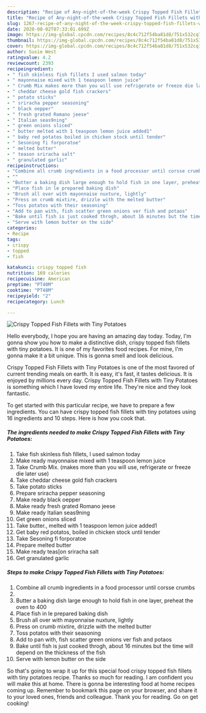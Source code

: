 ```yaml
---
description: "Recipe of Any-night-of-the-week Crispy Topped Fish Fillets with Tiny Potatoes"
title: "Recipe of Any-night-of-the-week Crispy Topped Fish Fillets with Tiny Potatoes"
slug: 1267-recipe-of-any-night-of-the-week-crispy-topped-fish-fillets-with-tiny-potatoes
date: 2020-08-02T07:33:01.699Z
image: https://img-global.cpcdn.com/recipes/8c4c712f54ba81d8/751x532cq70/crispy-topped-fish-fillets-with-tiny-potatoes-recipe-main-photo.jpg
thumbnail: https://img-global.cpcdn.com/recipes/8c4c712f54ba81d8/751x532cq70/crispy-topped-fish-fillets-with-tiny-potatoes-recipe-main-photo.jpg
cover: https://img-global.cpcdn.com/recipes/8c4c712f54ba81d8/751x532cq70/crispy-topped-fish-fillets-with-tiny-potatoes-recipe-main-photo.jpg
author: Susie West
ratingvalue: 4.2
reviewcount: 2393
recipeingredient:
- " fish skinless fish fillets I used salmon today"
- " mayonnaise mixed with 1 teaspoon lemon juice"
- " Crumb Mix makes more than you will use refrigerate or freeze die later use"
- " cheddar cheese gold fish crackers"
- " potato sticks"
- " sriracha pepper seasoning"
- " black oepper"
- " fresh grated Romano jeese"
- " Italian seas9ning"
- " green onions sliced"
- " butter melted with 1 teaspoon lemon juice added1"
- " baby red potatos boiled in chicken stock until tender"
- " Sesoning fi forporatoe"
- " melted butter"
- " teason sriracha salt"
- " granulated garlic"
recipeinstructions:
- "Combine all crumb ingredients in a food processor until corsse crumbs"
- ""
- "Butter a baking dish large enough to hold fish in one layer, preheat the oven to 400"
- "Place fish in le prepared baking dish"
- "Brush all over with mayonnaise nuxture, lightly"
- "Press on crumb mixtire, drizzle with the melted butter"
- "Toss potatos with their seasoning"
- "Add to pan with, fish scatter green onions ver fish and potaos"
- "Bake until fish is just cooked throgh, about 16 minutes but the time will depend on the thickness of the fish"
- "Serve with lemon butter on the side"
categories:
- Recipe
tags:
- crispy
- topped
- fish

katakunci: crispy topped fish 
nutrition: 169 calories
recipecuisine: American
preptime: "PT40M"
cooktime: "PT48M"
recipeyield: "2"
recipecategory: Lunch

---
```



![Crispy Topped Fish Fillets with Tiny Potatoes](https://img-global.cpcdn.com/recipes/8c4c712f54ba81d8/751x532cq70/crispy-topped-fish-fillets-with-tiny-potatoes-recipe-main-photo.jpg)

Hello everybody, I hope you are having an amazing day today. Today, I'm gonna show you how to make a distinctive dish, crispy topped fish fillets with tiny potatoes. It is one of my favorites food recipes. For mine, I'm gonna make it a bit unique. This is gonna smell and look delicious.



Crispy Topped Fish Fillets with Tiny Potatoes is one of the most favored of current trending meals on earth. It is easy, it's fast, it tastes delicious. It is enjoyed by millions every day. Crispy Topped Fish Fillets with Tiny Potatoes is something which I have loved my entire life. They're nice and they look fantastic.


To get started with this particular recipe, we have to prepare a few ingredients. You can have crispy topped fish fillets with tiny potatoes using 16 ingredients and 10 steps. Here is how you cook that.

<!--inarticleads1-->

##### The ingredients needed to make Crispy Topped Fish Fillets with Tiny Potatoes:

1. Take  fish skinless fish fillets, I used salmon today
1. Make ready  mayonnaise mixed with 1 teaspoon lemon juice
1. Take  Crumb Mix. (makes more than you will use, refrigerate or freeze die later use)
1. Take  cheddar cheese gold fish crackers
1. Take  potato sticks
1. Prepare  sriracha pepper seasoning
1. Make ready  black oepper
1. Make ready  fresh grated Romano jeese
1. Make ready  Italian seas9ning
1. Get  green onions sliced
1. Take  butter., melted with 1 teaspoon lemon juice added1
1. Get  baby red potatos, boiled in chicken stock until tender
1. Take  Sesoning fi forporatoe
1. Prepare  melted butter
1. Make ready  teas[on sriracha salt
1. Get  granulated garlic




<!--inarticleads2-->

##### Steps to make Crispy Topped Fish Fillets with Tiny Potatoes:

1. Combine all crumb ingredients in a food processor until corsse crumbs
1. 
1. Butter a baking dish large enough to hold fish in one layer, preheat the oven to 400
1. Place fish in le prepared baking dish
1. Brush all over with mayonnaise nuxture, lightly
1. Press on crumb mixtire, drizzle with the melted butter
1. Toss potatos with their seasoning
1. Add to pan with, fish scatter green onions ver fish and potaos
1. Bake until fish is just cooked throgh, about 16 minutes but the time will depend on the thickness of the fish
1. Serve with lemon butter on the side




So that's going to wrap it up for this special food crispy topped fish fillets with tiny potatoes recipe. Thanks so much for reading. I am confident you will make this at home. There is gonna be interesting food at home recipes coming up. Remember to bookmark this page on your browser, and share it to your loved ones, friends and colleague. Thank you for reading. Go on get cooking!

